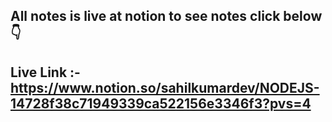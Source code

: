## All notes is live at notion to see notes click below 👇
## Live Link :- https://www.notion.so/sahilkumardev/NODEJS-14728f38c71949339ca522156e3346f3?pvs=4